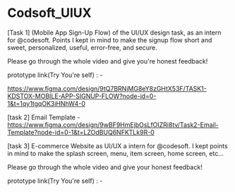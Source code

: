 # Codsoft_UIUX
[Task 1]
(Mobile App Sign-Up Flow) of the UI/UX design task, as an intern for @codesoft. Points I kept in mind to make the signup flow short and sweet, personalized, useful, error-free, and secure.

Please go through the whole video and give you're honest feedback!

prototype link(Try You're self) : -

https://www.figma.com/design/9tQ7BRNjMG8eY8zGHtX53F/TASK1-KDSTOX-MOBILE-APP-SIGNUP-FLOW?node-id=0-1&t=1qy1tgqOK3iHNhW4-0

[task 2]
Email Template -
https://www.figma.com/design/9wBF9HmEjbOsLfOIZRi8tv/Task2-Email-Template?node-id=0-1&t=LZOdBUQ6NFKTLk9R-0

[task 3]
E-commerce Website
as UI/UX a intern for @codesoft. I kept points in mind to make the splash screen, menu, item screen, home screen, etc...

Please go through the whole video and give your honest feedback!

prototype link(Try You're self) : -

